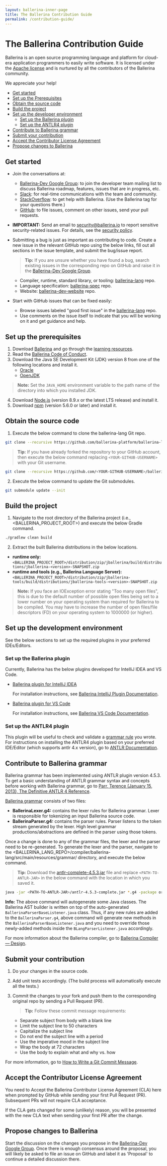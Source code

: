 ```yaml
---
layout: ballerina-inner-page
title: The Ballerina Contribution Guide
permalink: /contribution-guide/
---
```


# The Ballerina Contribution Guide

Ballerina is an open source programming language and platform for cloud-era application programmers to easily write software. It is licensed under the [Apache license](https://www.apache.org/licenses/LICENSE-2.0) and is nurtured by all the contributors of the Ballerina community.

We appreciate your help!

- [Get started](#get-started)
- [Set up the Prerequisites](#set-up-the-prerequisites)
- [Obtain the source code](#obtain-the-source-code)
- [Build the project](#build-the-project)
- [Set up the developer environment](#set-up-the-developer-environment)
    - [Set up the Ballerina plugin](#set-up-the-ballerina-plugin)
    - [Set up the ANTLR4 plugin](#set-up-the-antlr4-plugin)
- [Contribute to Ballerina grammar](#contribute-to-ballerina-grammar)
- [Submit your contribution](#submit-your-contribution)
- [Accept the Contributor License Agreement](#accept-the-contributor-license-agreement)
- [Propose changes to Ballerina](#propose-changes-to-ballerina)

## Get started

- Join the conversations at:

    - [Ballerina-Dev Google Group](https://groups.google.com/forum/#!forum/ballerina-dev): to join the developer team mailing list to discuss Ballerina roadmap, features, issues that are in progress, etc.
    - [Slack](https://ballerina-platform.slack.com/): for real-time communications with the team and community.
    - [StackOverflow](https://stackoverflow.com/questions/tagged/ballerina): to get help with Ballerina. (Use the Ballerina tag for your questions there.) 
    - [GitHub](https://github.com/ballerina-platform/ballerina-lang/issues): to file issues, comment on other issues, send your pull requests.

- **IMPORTANT:** Send an email to security@ballerina.io to report sensitive security-related issues. For details, see the <a href="https://ballerina.io/security/">security policy</a>.

- Submitting a bug is just as important as contributing to code. Create a new issue in the relevant GitHub repo using the below links, fill out all sections in the issue template, and submit the bug/issue report. 

    >**Tip:** If you are unsure whether you have found a bug, search existing issues in the corresponding repo on GitHub and raise it in the [Ballerina-Dev Google Group](#https://groups.google.com/forum/#!forum/ballerina-dev).
   - Compiler, runtime, standard library, or tooling: <a href="https://github.com/ballerina-platform/ballerina-lang/issues">ballerina-lang</a> repo.
   - Language specification: <a href="https://github.com/ballerina-platform/ballerina-spec/issues">ballerina-spec</a> repo.
   - Website: <a href="https://github.com/ballerina-platform/ballerina-dev-website/issues">ballerina-dev-website</a> repo. 

-  Start with GitHub issues that can be fixed easily:
    - Browse issues labeled "good first issue" in the <a href="https://github.com/ballerina-platform/ballerina-lang/issues">ballerina-lang</a> repo.
    - Use comments on the issue itself to indicate that you will be working on it and get guidance and help.

## Set up the prerequisites
1. Download [Ballerina](https://ballerina.io) and go through the [learning resources](https://ballerina.io/learn).
2. Read the [Ballerina Code of Conduct](https://ballerina.io/code-of-conduct).
3. Download the Java SE Development Kit (JDK) version 8 from one of the following locations and install it.
    - [Oracle](http://www.oracle.com/technetwork/java/javase/downloads/index.html)
    - [OpenJDK](http://openjdk.java.net/install/index.html) 
>**Note:** Set the `JAVA_HOME` environment variable to the path name of the directory into which you installed JDK.
4. Download [Node.js](https://nodejs.org/en/download/) (version 8.9.x or the latest LTS release) and install it.
5. Download [npm](https://www.npmjs.com/get-npm) (version 5.6.0 or later) and install it.

## Obtain the source code 

1. Execute the below command to clone the ballerina-lang Git repo.
```bash 
git clone --recursive https://github.com/ballerina-platform/ballerina-lang.git
```
>**Tip:** If you have already forked the repository to your GitHub account, then execute the below command replacing `<YOUR-GITHUB-USERNAME>` with your Git username.
```bash 
git clone --recursive https://github.com/<YOUR-GITHUB-USERNAME>/ballerina-lang.git
```
2. Execute the below command to update the Git submodules.
```bash 
git submodule update --init
```
## Build the project

1. Navigate to the root directory of the Ballerina project (i.e., <BALLERINA_PROJECT_ROOT>) and execute the below Gradle command.
```bash 
./gradlew clean build
```
2. Extract the built Ballerina distributions in the below locations.
-  **runtime only:** `<BALLERINA_PROJECT_ROOT>/distribution/zip/jballerina/build/distributions/jballerina-<version>-SNAPSHOT.zip`
-  **runtime and tools (e.g., Ballerina Language Server):** `<BALLERINA_PROJECT_ROOT>/distribution/zip/jballerina-tools/build/distributions/jballerina-tools-<version>-SNAPSHOT.zip`
>**Note:** If you face an IOException error stating "Too many open files", this is due to the default number of possible open files being set to a lower number on your operating system than required for Ballerina to be compiled. You may have to increase the number of open files/file descriptors (FD) on your operating system to 1000000 (or higher).

## Set up the development environment

See the below sections to set up the required plugins in your preferred IDEs/Editors.

### Set up the Ballerina plugin

Currently, Ballerina has the below plugins developed for IntelliJ IDEA and VS Code. 
- [Ballerina plugin for IntelliJ IDEA](https://plugins.jetbrains.com/plugin/9520-ballerina)
    
    For installation instructions, see [Ballerina IntelliJ Plugin Documentation](https://ballerina.io/learn/vscode-plugin).
- [Ballerina plugin for VS Code](https://plugins.jetbrains.com/plugin/9520-ballerina)
    
    For installation instructions, see [Ballerina VS Code Documentation](https://ballerina.io/learn/vscode-plugin).

### Set up the ANTLR4 plugin

This plugin will be useful to check and validate a [grammar rule](#contributing-to-ballerina-grammar) you wrote. For instructions on installing the ANTLR4 plugin based on your preferred IDE/Editor (which supports antlr 4.x version), go to [ANTLR Documentation](https://www.antlr.org/tools.html).

## Contribute to Ballerina grammar

Ballerina grammar has been implemented using ANTLR plugin version 4.5.3. To get a basic understanding of ANTLR grammar syntax and concepts before working with Ballerina grammar, go to [Parr, Terence (January 15, 2013), The Definitive ANTLR 4 Reference](https://www.oreilly.com/library/view/the-definitive-antlr/9781941222621/).

[Ballerina grammar](https://github.com/ballerina-platform/ballerina-lang/tree/master/compiler/ballerina-lang/src/main/resources/grammar) consists of two files:

- **BallerinaLexer.g4:** contains the lexer rules for Ballerina grammar. Lexer is responsible for tokenizing an input Ballerina source code.
- **BallerinaParser.g4:** contains the parser rules. Parser listens to the token stream generated by the lexer. High level grammar productions/abstractions are defined in the parser using those tokens.

Once a change is done to any of the grammar files, the lexer and the parser need to be re-generated. To generate the lexer and the parser, navigate to the <BALLERINA_LANG_REPO>/compiler/ballerina-lang/src/main/resources/grammar/ directory, and execute the below command. 

>**Tip:** Download the [antlr-complete-4.5.3.jar](https://jar-download.com/artifacts/org.antlr/antlr4/4.5.3/source-code) file and replace `<PATH-TO-ANTLR-JAR>` in the below command with the location in which you saved it.

```bash 
java -jar <PATH-TO-ANTLR-JAR>/antlr-4.5.3-complete.jar *.g4 -package org.wso2.ballerinalang.compiler.parser.antlr4 -o <BALLERINA_LANG_REPO>/compiler/ballerina-lang/src/main/java/org/wso2/ballerinalang/compiler/parser/antlr4/
```

**Info:** The above command will autogenerate some Java classes. The Ballerina AST builder is written on top of the auto-generated `BallerinaParserBaseListener.java` class. Thus, if any new rules are added to the `BallerinaParser.g4`, above command will generate new methods in the `BallerinaParserBaseListener.java` and you need to override those newly-added methods inside the `BLangParserListener.java` accordingly.

For more information about the Ballerina compiler, go to [Ballerina Compiler — Design](https://medium.com/@sameerajayasoma/ballerina-compiler-design-3406acc2476c?).

## Submit your contribution

1. Do your changes in the source code.
2. Add unit tests accordingly. (The build process will automatically execute all the tests.)
3. Commit the changes to your fork and push them to the corresponding original repo by sending a Pull Request (PR). 

    >**Tip:** Follow these commit message requirements:

    - Separate subject from body with a blank line
    - Limit the subject line to 50 characters
    - Capitalize the subject line
    - Do not end the subject line with a period
    - Use the imperative mood in the subject line
    - Wrap the body at 72 characters
    - Use the body to explain what and why vs. how

For more information, go to [How to Write a Git Commit Message](https://chris.beams.io/posts/git-commit/).

## Accept the Contributor License Agreement 

You need to Accept the Ballerina Contributor License Agreement (CLA) here when prompted by GitHub while sending your first Pull Request (PR). Subsequent PRs will not require CLA acceptance.

If the CLA gets changed for some (unlikely) reason, you will be presented with the new CLA text when sending your first PR after the change.

## Propose changes to Ballerina

Start the discussion on the changes you propose in the [Ballerina-Dev Google Group](https://groups.google.com/forum/#!forum/ballerina-dev). Once there is enough consensus around the proposal, you will likely be asked to file an issue on GitHub and label it as 'Proposal' to continue a detailed discussion there.
